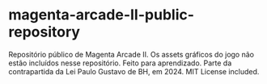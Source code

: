 # magenta-arcade-II-public-repository
Repositório público de Magenta Arcade II. Os assets gráficos do jogo não estão incluídos nesse repositório. Feito para aprendizado. Parte da contrapartida da Lei Paulo Gustavo de BH, em 2024. MIT License included.
